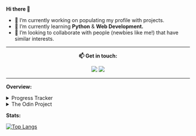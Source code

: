 <strong>Hi there 👋</strong>

- 🔭 I’m currently working on populating my profile with projects.
- 🌱 I’m currently learning <strong>Python</strong> & <strong>Web Development.</strong>
- 👯 I’m looking to collaborate with people (newbies like me!) that have similar interests.

</p>

---

<p align="center"><strong>📫 Get in touch:</strong></p>

<p align="center">
<a href="https://discord.com/" target="blank"><img src="https://dcbadge.vercel.app/api/shield/293195887952396289?compact=true" /></a> <a href="mailto:gjaledesma@outlook.com" target="blank"><img src="https://img.shields.io/badge/Outlook-0078D4?style=for-the-badge&logo=microsoft-outlook&logoColor=white/" /></a>
</p>

---

<strong>Overview:</strong>
<details>
<summary>Progress Tracker</summary>
<br>

This section documents my accomplishments and progress across selected MOOC platforms.

Platforms/sites used:
- [**Coursera**](https://coursera.org/) ([Profile](https://www.coursera.org/user/06d87c718869ff93519589521158e269))
- [**edX**](https://edx.org/) ([Profile](https://profile.edx.org/u/gja_ledesma))

<!-- Coursera section -->
## Coursera
**Courses completed**:
|  Course    |  Offered By | Field | Certificate |
| :--------: | :---------: | :---: | :---------: |
| [Learn to Program: The Fundamentals](https://www.coursera.org/learn/learn-to-program) ([Assignments](https://github.com/neo-ran/coursera-learn-to-program)) | `University of Toronto` | Software Development | [Link](https://www.coursera.org/account/accomplishments/records/9UFQ9HBT4SNW) |
| [Introduction to User Experience Design](https://www.coursera.org/learn/user-experience-design) | `Georgia Institute of Technology` | Design and Product | [Link](https://coursera.org/share/3f22a122b1cc43354d7cdda950f157b4) |
| [Learning How to Learn: Powerful mental tools to help you master tough subjects](https://www.coursera.org/learn/learning-how-to-learn) | `Deep Teaching Solutions` | Personal Development | - |
| [Information Security: Context and Introduction](https://www.coursera.org/learn/information-security-data) | `University of London & Royal Holloway, University of London` | Computer Security and Networks | [Link](https://www.coursera.org/account/accomplishments/records/8MZDYZKH8A2D) |
| [COVID-19 Contact Tracing](https://www.coursera.org/learn/covid-19-contact-tracing) | `Johns Hopkins University`| Public Health | [Link](https://www.coursera.org/account/accomplishments/records/98B8DNM5Q8UP) |
| [A Tour of Google Cloud Hands-on Labs](https://www.coursera.org/projects/googlecloud-a-tour-of-google-cloud-hands-on-labs-5s3nf) | `Google Cloud Training` | Cloud Computing | [Link](https://www.coursera.org/account/accomplishments/verify/TR87BYGHBLZ6) |
| [Programming for Everybody (Getting Started with Python)](https://www.coursera.org/learn/python) | `University of Michigan` | Software Development | [Link](https://www.coursera.org/account/accomplishments/records/4PAFTEFVK34G) |
| [Crash Course on Python](https://www.coursera.org/learn/python-crash-course) | `Google` | Support and Operations | [Link](https://www.coursera.org/account/accomplishments/verify/LPYVRPWTKN9U)

<!--
| [HTML, CSS, and JavaScript for Web Developers](https://www.coursera.org/learn/html-css-javascript-for-web-developers?) | `Johns Hopkins University` | Mobile and Web Development | [Link]()
-->

<!-- edX section -->
## edX
**Course(s) completed**:
| Course | Offered By | Subject | Certificate |
| :----: | :--------: | :-----: | :---------: |
| [CS50's Understanding Technology](https://www.edx.org/course/cs50s-understanding-technology) ([alt](https://cs50.harvard.edu/technology/2017/)) | `Harvard University` | Computer Science | [Link](https://cs50.harvard.edu/certificates/2e7c47d4-69b5-42ad-9385-5f11475f6cab) (Free CS50 Certificate) |

**Course(s) pending**:
| Course | Offered By | Subject | Starts on: |
| :----: | :--------: | :---: | :--------: |
| [Introduction to Computer Science and Programming Using Python](https://www.edx.org/course/introduction-to-computer-science-and-programming-7) | `Massachusetts Institute of Technology` | Computer Science | 1st of June, 2022 |
</details>

<details>
<summary>The Odin Project</summary>
<br>

[**About:**](https://www.theodinproject.com/about)
> *The Odin Project is one of those "What I wish I had when I was learning" resources. Not everyone has access to a computer science education or the funds to attend an intensive coding school and neither of those is right for everyone anyway. This project is designed to fill in the gap for people who are trying to hack it on their own but still want a high quality education.*

**Output:**
- Project: Recipes (HTML Foundations)
    - [Code repository](https://github.com/neo-ran/odin-recipes)
    - [Live preview](https://neo-ran.github.io/odin-recipes/)

- Project: Landing Page (Flexbox)
    - [Code repository](https://github.com/neo-ran/landing-page)
    - [Live preview](https://neo-ran.github.io/landing-page/)
</details>

**Stats:** 

[![Top Langs](https://github-readme-stats.vercel.app/api/top-langs/?username=neo-ran&layout=compact&show_icons=true&theme=tokyonight)](https://github.com/neo-ran/github-readme-stats)

<!-- 
<details>
<summary>bucketlist-winget</summary>


</details>
-->

<!-- 
## 
(Banners with Coursera, edx, mail, etc.)

## Highlights:
Certificates:
(PYFE, LTP, etc.)

Projects:
(batch script, etc.)
-->

<!--
**neo-ran/neo-ran** is a ✨ _special_ ✨ repository because its `README.md` (this file) appears on your GitHub profile.

Here are some ideas to get you started:
- 🤔 I’m looking for help with ...



- 💬 Ask me about ...
- ⚡ Fun fact: ...
-->